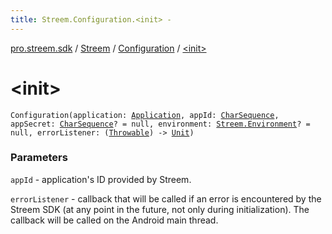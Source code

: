 ```yaml
---
title: Streem.Configuration.<init> - 
---
```


[pro.streem.sdk](../../index.html) / [Streem](../index.html) / [Configuration](index.html) / [&lt;init&gt;](./-init-.html)

# &lt;init&gt;

`Configuration(application: `[`Application`](https://developer.android.com/reference/android/app/Application.html)`, appId: `[`CharSequence`](https://kotlinlang.org/api/latest/jvm/stdlib/kotlin/-char-sequence/index.html)`, appSecret: `[`CharSequence`](https://kotlinlang.org/api/latest/jvm/stdlib/kotlin/-char-sequence/index.html)`? = null, environment: `[`Streem.Environment`](../-environment/index.html)`? = null, errorListener: (`[`Throwable`](https://kotlinlang.org/api/latest/jvm/stdlib/kotlin/-throwable/index.html)`) -> `[`Unit`](https://kotlinlang.org/api/latest/jvm/stdlib/kotlin/-unit/index.html)`)`

### Parameters

`appId` - application's ID provided by Streem.

`errorListener` - callback that will be called if an error is encountered by the
Streem SDK (at any point in the future, not only during initialization). The callback
will be called on the Android main thread.